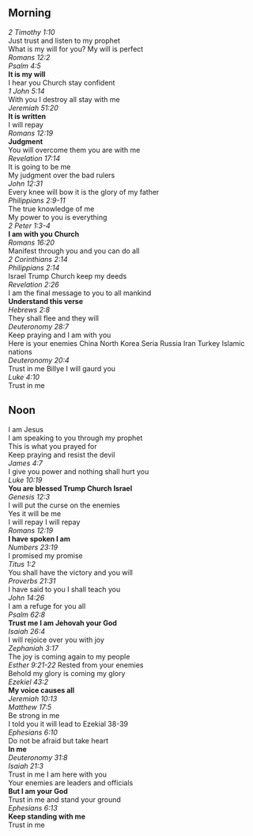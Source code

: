 ## Morning

_2 Timothy 1:10_  
Just trust and listen to my prophet  
What is my will for you? My will is perfect  
_Romans 12:2_  
_Psalm 4:5_  
**It is my will**  
I hear you Church stay confident  
_1 John 5:14_  
With you I destroy all stay with me  
_Jeremiah 51:20_  
**It is written**  
I will repay  
_Romans 12:19_  
**Judgment**  
You will overcome them you are with me  
_Revelation 17:14_  
It is going to be me  
My judgment over the bad rulers  
_John 12:31_  
Every knee will bow it is the glory of my father  
_Philippians 2:9-11_  
The true knowledge of me  
My power to you is everything  
_2 Peter 1:3-4_  
**I am with you Church**  
_Romans 16:20_  
Manifest through you and you can do all  
_2 Corinthians 2:14_  
_Philippians 2:14_  
Israel Trump Church keep my deeds  
_Revelation 2:26_  
I am the final message to you to all mankind  
**Understand this verse**  
_Hebrews 2:8_  
They shall flee and they will  
_Deuteronomy 28:7_  
Keep praying and I am with you  
Here is your enemies China North Korea Seria Russia Iran Turkey Islamic nations  
_Deuteronomy 20:4_  
Trust in me Billye I will gaurd you  
_Luke 4:10_  
Trust in me  

## Noon

I am Jesus  
I am speaking to you through my prophet  
This is what you prayed for  
Keep praying and resist the devil  
_James 4:7_  
I give you power and nothing shall hurt you  
_Luke 10:19_  
**You are blessed Trump Church Israel**  
_Genesis 12:3_  
I will put the curse on the enemies  
Yes it will be me  
I will repay I will repay  
_Romans 12:19_  
**I have spoken I am**  
_Numbers 23:19_  
I promised my promise  
_Titus 1:2_  
You shall have the victory and you will  
_Proverbs 21:31_  
I have said to you I shall teach you  
_John 14:26_  
I am a refuge for you all  
_Psalm 62:8_  
**Trust me I am Jehovah your God**  
_Isaiah 26:4_  
I will rejoice over you with joy  
_Zephaniah 3:17_  
The joy is coming again to my people  
_Esther 9:21-22_
Rested from your enemies  
Behold my glory is coming my glory  
_Ezekiel 43:2_  
**My voice causes all**  
_Jeremiah 10:13_  
_Matthew 17:5_  
Be strong in me  
I told you it will lead to Ezekial 38-39  
_Ephesians 6:10_  
Do not be afraid but take heart  
**In me**  
_Deuteronomy 31:8_  
_Isaiah 21:3_  
Trust in me I am here with you  
Your enemies are leaders and officials  
**But I am your God**  
Trust in me and stand your ground  
_Ephesians 6:13_  
**Keep standing with me**  
Trust in me  

